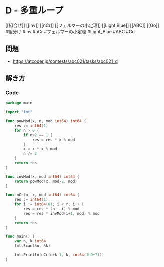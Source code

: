 # D - 多重ループ
[[組合せ]] [[inv]] [[nCr]] [[フェルマーの小定理]] [[Light Blue]] [[ABC]] [[Go]]
#組分け #inv #nCr #フェルマーの小定理 #Light_Blue #ABC #Go 

## 問題
- https://atcoder.jp/contests/abc021/tasks/abc021_d

## 解き方
### Code
```go
package main

import "fmt"

func powMod(x, n, mod int64) int64 {
	res := int64(1)
	for n > 0 {
		if n%2 == 1 {
			res = res * x % mod
		}
		x = x * x % mod
		n /= 2
	}
	return res
}

func invMod(x, mod int64) int64 {
	return powMod(x, mod-2, mod)
}

func nCr(n, r, mod int64) int64 {
	res := int64(1)
	for i := int64(0); i < r; i++ {
		res = res * (n - i) % mod
		res = res * invMod(i+1, mod) % mod
	}
	return res
}

func main() {
	var n, k int64
	fmt.Scan(&n, &k)

	fmt.Println(nCr(n+k-1, k, int64(1e9+7)))
}
```